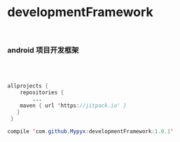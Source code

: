 # developmentFramework<br><br>
### android 项目开发框架<br><br>
```java


allprojects {
    repositories {
        ...
    maven { url 'https://jitpack.io' }
   }
 }

compile 'com.github.Mypyx:developmentFramework:1.0.1'


